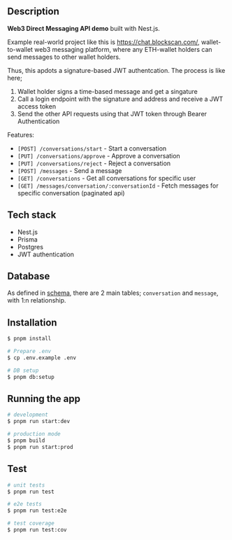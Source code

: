 ## Description

**Web3 Direct Messaging API demo** built with Nest.js.

Example real-world project like this is https://chat.blockscan.com/, wallet-to-wallet web3 messaging platform, where any ETH-wallet holders can send messages to other wallet holders. 

Thus, this apdots a signature-based JWT authentcation. The process is like here;
1) Wallet holder signs a time-based message and get a singature
2) Call a login endpoint with the signature and address and receive a JWT access token
3) Send the other API requests using that JWT token through Bearer Authentication


Features:
- `[POST] /conversations/start` - Start a conversation
- `[PUT] /conversations/approve` - Approve a conversation
- `[PUT] /conversations/reject` - Reject a conversation
- `[POST] /messages` - Send a message
- `[GET] /conversations` - Get all conversations for specific user
- `[GET] /messages/conversation/:conversationId` - Fetch messages for specific conversation (paginated api)

## Tech stack

- Nest.js
- Prisma
- Postgres
- JWT authentication

## Database

As defined in [schema](./prisma/schema.prisma), there are 2 main tables; `conversation` and `message`, with 1:n relationship.

## Installation

```bash
$ pnpm install

# Prepare .env
$ cp .env.example .env

# DB setup
$ pnpm db:setup
```

## Running the app

```bash
# development
$ pnpm run start:dev

# production mode
$ pnpm build
$ pnpm run start:prod
```

## Test

```bash
# unit tests
$ pnpm run test

# e2e tests
$ pnpm run test:e2e

# test coverage
$ pnpm run test:cov
```
